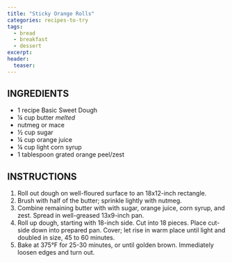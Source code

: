 ```yaml
---
title: "Sticky Orange Rolls"
categories: recipes-to-try
tags: 
  - bread
  - breakfast
  - dessert
excerpt: 
header:
  teaser:
---
```


## INGREDIENTS
* 1 recipe Basic Sweet Dough
* ¼ cup butter *melted*
* nutmeg or mace
* ½ cup sugar
* ¼ cup orange juice
* ¼ cup light corn syrup
* 1 tablespoon grated orange peel/zest


## INSTRUCTIONS
1. Roll out dough on well-floured surface to an 18x12-inch rectangle. 
2. Brush with half of the butter; sprinkle lightly with nutmeg.
3. Combine remaining butter with with sugar, orange juice, corn syrup, and zest. Spread in well-greased 13x9-inch pan.
4. Roll up dough, starting with 18-inch side. Cut into 18 pieces. Place cut-side down into prepared pan. Cover; let rise in warm place until light and doubled in size, 45 to 60 minutes.
5. Bake at 375°F for 25-30 minutes, or until golden brown. Immediately loosen edges and turn out.
